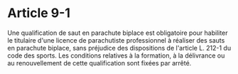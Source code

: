 # Article 9-1

Une qualification de saut en parachute biplace est obligatoire pour habiliter le titulaire d'une licence de parachutiste professionnel à réaliser des sauts en parachute biplace, sans préjudice des dispositions de l'article L. 212-1 du code des sports. Les conditions relatives à la formation, à la délivrance ou au renouvellement de cette qualification sont fixées par arrêté.
